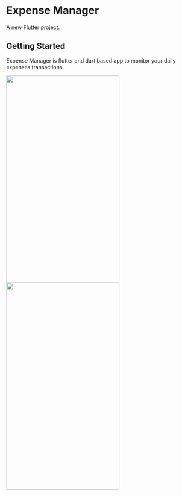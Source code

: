 # Expense Manager

A new Flutter project.

## Getting Started

Expense Manager is flutter and dart based app to monitor your daily expenses transactions.

<img src = "https://user-images.githubusercontent.com/85748557/122705210-e1b87900-d272-11eb-9791-5d64541e5a6e.png" width="300" height="550"/> <img src = "https://user-images.githubusercontent.com/85748557/122705214-e3823c80-d272-11eb-955b-9a0cf16eab24.png" width="300" height="550"/>
<!-- ![Screenshot_1624246852](https://user-images.githubusercontent.com/85748557/122705215-e41ad300-d272-11eb-9021-d13925f545a1.png)
![Screenshot_1624246868](https://user-images.githubusercontent.com/85748557/122705217-e41ad300-d272-11eb-93a3-af43be661ea8.png)
![Screenshot_1624246935](https://user-images.githubusercontent.com/85748557/122705218-e4b36980-d272-11eb-8e0c-e68b7e25ba90.png) -->
